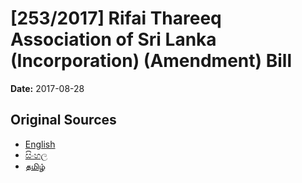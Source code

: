 # [253/2017] Rifai Thareeq Association of Sri Lanka (Incorporation) (Amendment) Bill

**Date:** 2017-08-28

## Original Sources

- [English](https://documents.gov.lk/view/bills/2017/8/253-2017_E.pdf)
- [සිංහල](https://documents.gov.lk/view/bills/2017/8/253-2017_S.pdf)
- [தமிழ்](https://documents.gov.lk/view/bills/2017/8/253-2017_T.pdf)
